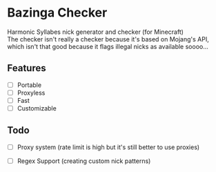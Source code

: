 # Bazinga Checker
Harmonic Syllabes nick generator and checker (for Minecraft) <br>
The checker isn't really a checker because it's based on Mojang's API, which isn't that good because it flags illegal nicks as available soooo...

## Features
- [ ] Portable
- [ ] Proxyless
- [ ] Fast
- [ ] Customizable

## Todo
- [ ] Proxy system (rate limit is high but it's still better to use proxies)
- [ ] Regex Support (creating custom nick patterns)

